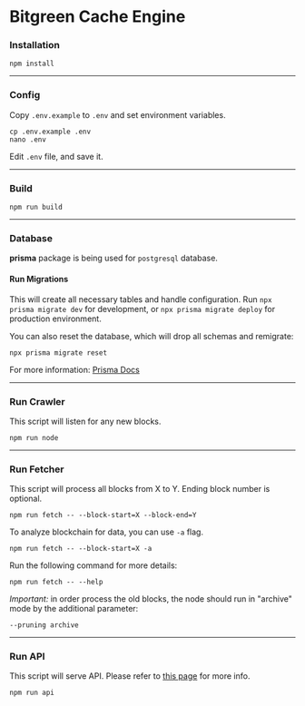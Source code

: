 # Bitgreen Cache Engine

### Installation
```
npm install
```

---

### Config
Copy `.env.example` to `.env` and set environment variables.
```
cp .env.example .env
nano .env
```
Edit `.env` file, and save it.

---

### Build
```
npm run build
```

---

### Database
**prisma** package is being used for `postgresql` database.

#### Run Migrations
This will create all necessary tables and handle configuration.
Run ``npx prisma migrate dev`` for development, or ``npx prisma migrate deploy`` for production environment.

You can also reset the database, which will drop all schemas and remigrate:
```
npx prisma migrate reset
```
For more information: [Prisma Docs](https://www.prisma.io/docs/concepts/components/prisma-migrate)

---

### Run Crawler
This script will listen for any new blocks.
```
npm run node
```

---

### Run Fetcher
This script will process all blocks from X to Y.
Ending block number is optional.
```
npm run fetch -- --block-start=X --block-end=Y
```
To analyze blockchain for data, you can use `-a` flag.
```
npm run fetch -- --block-start=X -a
```
Run the following command for more details:
```
npm run fetch -- --help
```

_Important:_ in order process the old blocks, the node should run in "archive" mode by the additional parameter:
```
--pruning archive
```

---

### Run API
This script will serve API. Please refer to [this page](docs/api.md) for more info.
```
npm run api
```
